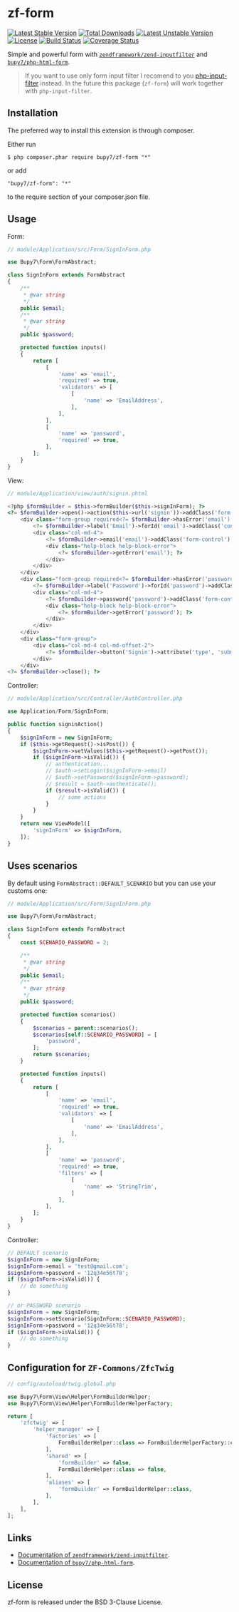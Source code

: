 zf-form
=======

[![Latest Stable Version](https://poser.pugx.org/bupy7/zf-form/v/stable)](https://packagist.org/packages/bupy7/zf-form)
[![Total Downloads](https://poser.pugx.org/bupy7/zf-form/downloads)](https://packagist.org/packages/bupy7/zf-form)
[![Latest Unstable Version](https://poser.pugx.org/bupy7/zf-form/v/unstable)](https://packagist.org/packages/bupy7/zf-form)
[![License](https://poser.pugx.org/bupy7/zf-form/license)](https://packagist.org/packages/bupy7/zf-form)
[![Build Status](https://travis-ci.org/bupy7/zf-form.svg?branch=master)](https://travis-ci.org/bupy7/zf-form)
[![Coverage Status](https://coveralls.io/repos/github/bupy7/zf-form/badge.svg?branch=master)](https://coveralls.io/github/bupy7/zf-form?branch=master)

Simple and powerful form with [`zendframework/zend-inputfilter`](https://github.com/zendframework/zend-inputfilter)
and [`bupy7/php-html-form`](https://github.com/bupy7/php-html-form).

> If you want to use only form input filter I recomend to you [php-input-filter](https://github.com/bupy7/php-input-filter) instead. In the future this package (`zf-form`) will work together with `php-input-filter`.

Installation
------------

The preferred way to install this extension is through composer.

Either run

```
$ php composer.phar require bupy7/zf-form "*"
```

or add

```
"bupy7/zf-form": "*"
```

to the require section of your composer.json file.

Usage
-----

Form:

```php
// module/Application/src/Form/SignInForm.php

use Bupy7\Form\FormAbstract;

class SignInForm extends FormAbstract
{
    /**
     * @var string 
     */
    public $email;
    /**
     * @var string 
     */
    public $password;

    protected function inputs()
    {
        return [
            [
                'name' => 'email',
                'required' => true,
                'validators' => [
                    [
                        'name' => 'EmailAddress',
                    ],
                ],
            ],
            [
                'name' => 'password',
                'required' => true,
            ],
        ];
    }
}
```

View:

```php
// module/Application/view/auth/signin.phtml

<?php $formBuilder = $this->formBuilder($this->signInForm); ?>
<?= $formBuilder->open()->action($this->url('signin'))->addClass('form-horizontal'); ?>
    <div class="form-group required<?= $formBuilder->hasError('email') ? ' has-error' : ''; ?>">
        <?= $formBuilder->label('Email')->forId('email')->addClass('control-label col-md-2'); ?>
        <div class="col-md-4">
            <?= $formBuilder->email('email')->addClass('form-control'); ?>
            <div class="help-block help-block-error">
                <?= $formBuilder->getError('email'); ?>
            </div>
        </div>
    </div>
    <div class="form-group required<?= $formBuilder->hasError('password') ? ' has-error' : ''; ?>">
        <?= $formBuilder->label('Password')->forId('password')->addClass('control-label col-md-2'); ?>
        <div class="col-md-4">
            <?= $formBuilder->password('password')->addClass('form-control'); ?>
            <div class="help-block help-block-error">
                <?= $formBuilder->getError('password'); ?>
            </div>
        </div>
    </div>
    <div class="form-group">
        <div class="col-md-4 col-md-offset-2">
            <?= $formBuilder->button('Signin')->attribute('type', 'submit')->addClass('btn btn-primary'); ?>
        </div>
    </div>
<?= $formBuilder->close(); ?>
```

Controller:

```php
// module/Application/src/Controller/AuthController.php

use Application/Form/SignInForm;

public function signinAction()
{
    $signInForm = new SignInForm;
    if ($this->getRequest()->isPost()) {
        $signInForm->setValues($this->getRequest()->getPost());
        if ($signInForm->isValid()) {
            // authentication...
            // $auth->setLogin($signInForm->email)
            // $auth->setPassword($signInForm->password);
            // $result = $auth->authenticate();
            if ($result->isValid()) {
                // some actions
            }
        }
    }
    return new ViewModel([
        'signInForm' => $signInForm,
    ]);
}
```

Uses scenarios
--------------

By default using `FormAbstract::DEFAULT_SCENARIO` but you can use your customs one:

```php
// module/Application/src/Form/SignInForm.php

use Bupy7\Form\FormAbstract;

class SignInForm extends FormAbstract
{
    const SCENARIO_PASSWORD = 2;

    /**
     * @var string
     */
    public $email;
    /**
     * @var string
     */
    public $password;

    protected function scenarios()
    {
        $scenarios = parent::scenarios();
        $scenarios[self::SCENARIO_PASSWORD] = [
            'password',
        ];
        return $scenarios;
    }

    protected function inputs()
    {
        return [
            [
                'name' => 'email',
                'required' => true,
                'validators' => [
                    [
                        'name' => 'EmailAddress',
                    ],
                ],
            ],
            [
                'name' => 'password',
                'required' => true,
                'filters' => [
                    [
                        'name' => 'StringTrim',
                    ]
                ],
            ],
        ];
    }
}
```

Controller:

```php
// DEFAULT scenario
$signInForm = new SignInForm;
$signInForm->email = 'test@gmail.com';
$signInForm->password = '12q34e56t78';
if ($signInForm->isValid()) {
    // do something
}

// or PASSWORD scenario
$signInForm = new SignInForm;
$signInForm->setScenario(SignInForm::SCENARIO_PASSWORD);
$signInForm->password = '12q34e56t78';
if ($signInForm->isValid()) {
    // do something
}
```

Configuration for `ZF-Commons/ZfcTwig`
--------------------------------------

```php
// config/autoload/twig.global.php

use Bupy7\Form\View\Helper\FormBuilderHelper;
use Bupy7\Form\View\Helper\FormBuilderHelperFactory;

return [
    'zfctwig' => [
        'helper_manager' => [
            'factories' => [
                FormBuilderHelper::class => FormBuilderHelperFactory::class,
            ],
            'shared' => [
                'formBuilder' => false,
                FormBuilderHelper::class => false,
            ],
            'aliases' => [
                'formBuilder' => FormBuilderHelper::class,
            ],
        ],
    ],
];
```

Links
-----

- [Documentation of `zendframework/zend-inputfilter`](https://zendframework.github.io/zend-inputfilter/).
- [Documentation of `bupy7/php-html-form`](https://github.com/bupy7/php-html-form/blob/master/README.md).

License
-------

zf-form is released under the BSD 3-Clause License.
